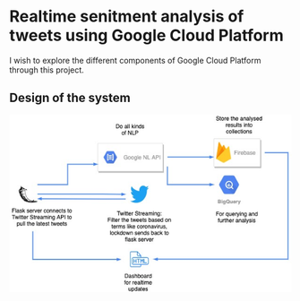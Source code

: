 # Realtime senitment analysis of tweets using Google Cloud Platform
I wish to explore the different components of Google Cloud Platform through this project.

## Design of the system
![Design](/.github/assets/design.jpg)